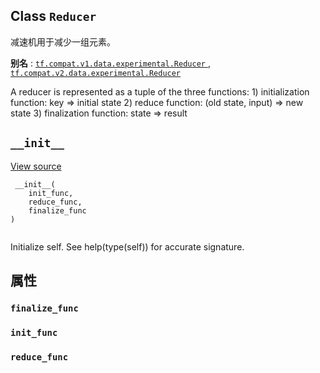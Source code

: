 

## Class  `Reducer` 
减速机用于减少一组元素。

**别名** : [ `tf.compat.v1.data.experimental.Reducer` ](/api_docs/python/tf/data/experimental/Reducer), [ `tf.compat.v2.data.experimental.Reducer` ](/api_docs/python/tf/data/experimental/Reducer)

A reducer is represented as a tuple of the three functions:  1) initialization function: key => initial state  2) reduce function: (old state, input) => new state  3) finalization function: state => result

##  `__init__` 
[View source](https://github.com/tensorflow/tensorflow/blob/r2.0/tensorflow/python/data/experimental/ops/grouping.py#L452-L455)

```
 __init__(
    init_func,
    reduce_func,
    finalize_func
)
 
```

Initialize self.  See help(type(self)) for accurate signature.

## 属性


###  `finalize_func` 


###  `init_func` 


###  `reduce_func` 
